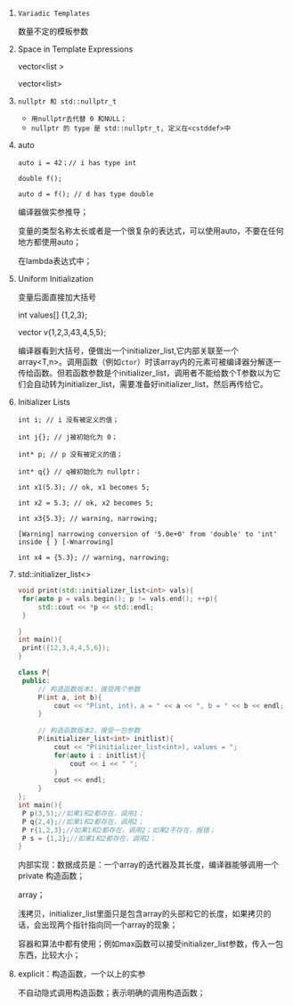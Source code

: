 1. `Variadic Templates`

   数量不定的模板参数

2. Space in Template Expressions

   vector<list<int> > 

   vector<list<int>>

3. `nullptr 和 std::nullptr_t`

   - `用nullptr去代替 0 和NULL；`
   - `nullptr 的 type 是 std::nullptr_t, 定义在<cstddef>中`

4. auto

   `auto i = 42；// i has type int`

   `double f();`

   `auto d = f(); // d has type double`

   编译器做实参推导； 

   变量的类型名称太长或者是一个很复杂的表达式，可以使用auto，不要在任何地方都使用auto；

   在lambda表达式中；

5. Uniform Initialization

   变量后面直接加大括号

   int values[] {1,2,3};

   vector<int> v{1,2,3,43,4,5,5};

   编译器看到大括号，便做出一个initializer_list<T>,它内部关联至一个array<T,n>。调用函数（例如`ctor`）时该array内的元素可被编译器分解逐一传给函数。但若函数参数是个initializer_list<T>，调用者不能给数个T参数以为它们会自动转为initializer_list<T>，需要准备好initializer_list<T>，然后再传给它。

6. Initializer Lists

   `int i; // i 没有被定义的值；`

   `int j{}; // j被初始化为 0；`

   `int* p; // p 没有被定义的值；`

   `int* q{} // q被初始化为 nullptr；`

   `int x1(5.3); // ok, x1 becomes 5;`

   `int x2 = 5.3; // ok, x2 becomes 5;`

   `int x3{5.3}; // warning, narrowing;`

   `[Warning] narrowing conversion of '5.0e+0' from 'double' to 'int' inside { } [-Wnarrowing]`

   `int x4 = {5.3}; // warning, narrowing;`

7. std::initializer_list<>

   ```c++
   void print(std::initializer_list<int> vals){
   	for(auto p = vals.begin(); p != vals.end(); ++p){
   		std::cout << *p << std::endl;
   	}
   
   }
   int main(){
   	print({12,3,4,4,5,6});
   }
   ```

   ```c++
   class P{
   	public:
       	// 构造函数版本1，接受两个参数
   		P(int a, int b){
   			cout << "P(int, int)，a = " << a << ", b = " << b << endl; 
   		} 
   		
       	// 构造函数版本2，接受一包参数
   		P(initializer_list<int> initlist){
   			cout << "P(initializer_list<int>), values = ";
   			for(auto i : initlist){
   				cout << i << " ";
   			}
   			cout << endl;
   		}
   };
   int main(){
   	P p(3,5);//如果1和2都存在，调用1；
   	P q{2,4};//如果1和2都存在，调用2；
   	P r{1,2,3};//如果1和2都存在，调用2；如果2不存在，报错；
   	P s = {1,2};//如果1和2都存在，调用2；
   }
   ```

   内部实现：数据成员是：一个array的迭代器及其长度，编译器能够调用一个private 构造函数；

   array；

   浅拷贝，initializer_list里面只是包含array的头部和它的长度，如果拷贝的话，会出现两个指针指向同一个array的现象；

   容器和算法中都有使用；例如max函数可以接受initializer_list参数，传入一包东西，比较大小；

8. explicit：构造函数，一个以上的实参

   不自动隐式调用构造函数；表示明确的调用构造函数； 

   







